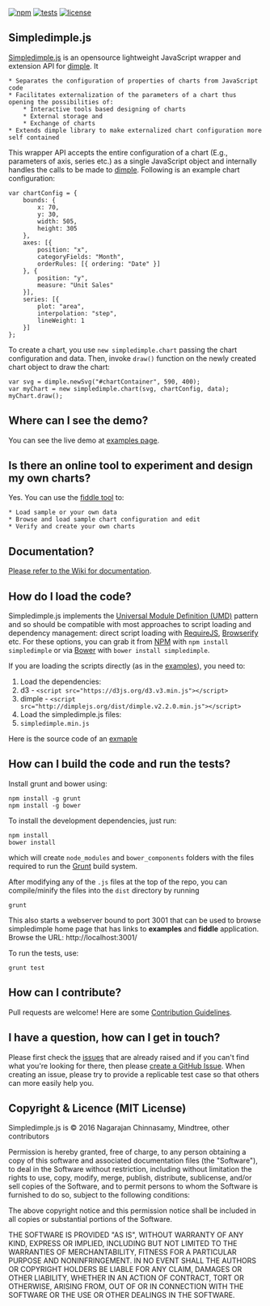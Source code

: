 [![npm](http://nagarajanchinnasamy.com/simpledimple/images/simpledimple_npm.svg)](https://www.npmjs.com/package/simpledimple) [![tests](http://nagarajanchinnasamy.com/simpledimple/images/simpledimple_tests.svg)](https://github.com/nagarajanchinnasamy/simpledimple/blob/master/README.md#how-can-i-build-the-code-and-run-the-tests) [![license](http://nagarajanchinnasamy.com/simpledimple/images/simpledimple_license.svg)](https://github.com/nagarajanchinnasamy/pivottable-simpledimple-renderer/blob/master/LICENSE)


## Simpledimple.js ##

[Simpledimple.js](http://nagarajanchinnasamy.com/simpledimple) is an opensource lightweight JavaScript wrapper and extension API for [dimple](http://dimplejs.org/). It

    * Separates the configuration of properties of charts from JavaScript code
    * Facilitates externalization of the parameters of a chart thus opening the possibilities of:
        * Interactive tools based designing of charts
        * External storage and
        * Exchange of charts
    * Extends dimple library to make externalized chart configuration more self contained    

This wrapper API accepts the entire configuration of a chart (E.g., parameters of axis, series etc.) as a single JavaScript object and internally handles the calls to be made to [dimple](http://dimplejs.org/). Following is an example chart configuration:

    var chartConfig = {
        bounds: {
            x: 70,
            y: 30,
            width: 505,
            height: 305
        },
        axes: [{
            position: "x",
            categoryFields: "Month",
            orderRules: [{ ordering: "Date" }]
        }, {
            position: "y",
            measure: "Unit Sales"
        }],
        series: [{
            plot: "area",
            interpolation: "step",
            lineWeight: 1
        }]
    };

To create a chart, you use `new simpledimple.chart` passing the chart configuration and data. Then, invoke `draw()` function on the newly created chart object to draw the chart:
  
    var svg = dimple.newSvg("#chartContainer", 590, 400);
    var myChart = new simpledimple.chart(svg, chartConfig, data);
    myChart.draw();

## Where can I see the demo?

You can see the live demo at [examples page](http://nagarajanchinnasamy.com/simpledimple/viewer/index.html).

## Is there an online tool to experiment and design my own charts?

Yes. You can use the [fiddle tool](http://nagarajanchinnasamy.com/simpledimple/fiddle/index.html) to:

    * Load sample or your own data
    * Browse and load sample chart configuration and edit
    * Verify and create your own charts

## Documentation?

[Please refer to the Wiki for documentation](https://github.com/nagarajanchinnasamy/simpledimple/wiki).

## How do I load the code?

Simpledimple.js implements the [Universal Module Definition (UMD)](https://github.com/umdjs/umd) pattern and so should be compatible with most approaches to script loading and dependency management: direct script loading with [RequireJS](http://requirejs.org/), [Browserify](http://browserify.org/) etc. For these options, you can grab it from [NPM](https://www.npmjs.com/package/simpledimple) with `npm install simpledimple` or via [Bower](http://bower.io/) with `bower install simpledimple`.

If you are loading the scripts directly (as in the [examples](http://nagarajanchinnasamy.com/simpledimple)), you need to:

1. Load the dependencies:
  1. d3  - `<script src="https://d3js.org/d3.v3.min.js"></script>`
  2. dimple - `<script src="http://dimplejs.org/dist/dimple.v2.2.0.min.js"></script>`
2. Load the simpledimple.js files:
  1. `simpledimple.min.js`

Here is the source code of an [exmaple](https://github.com/nagarajanchinnasamy/simpledimple/blob/master/examples/area_steps_horizontal.html)

## How can I build the code and run the tests?

Install grunt and bower using:

    npm install -g grunt
    npm install -g bower

To install the development dependencies, just run:

    npm install
    bower install

which will create `node_modules` and `bower_components` folders with the files required to run the [Grunt](http://gruntjs.com/) build system.

After modifying any of the `.js` files at the top of the repo, you can compile/minify the files into the `dist` directory by running

    grunt

This also starts a webserver bound to port 3001 that can be used to browse simpledimple home page that has links to **examples** and **fiddle** application. Browse the URL: http://localhost:3001/

To run the tests, use:

    grunt test

## How can I contribute?

Pull requests are welcome! Here are some [Contribution Guidelines](https://github.com/nagarajanchinnasamy/simpledimple/blob/master/CONTRIBUTING.md).

## I have a question, how can I get in touch?

Please first check the [issues](https://github.com/nagarajanchinnasamy/simpledimple/issues) that are already raised and if you can't find what you're looking for there, then please [create a GitHub  Issue](https://github.com/nagarajanchinnasamy/simpledimple/issues/new). When creating an issue, please try to provide a replicable test case so that others can more easily help you.

## Copyright & Licence (MIT License)

Simpledimple.js is © 2016 Nagarajan Chinnasamy, Mindtree, other contributors

Permission is hereby granted, free of charge, to any person obtaining a copy of this software and associated documentation files (the "Software"), to deal in the Software without restriction, including without limitation the rights to use, copy, modify, merge, publish, distribute, sublicense, and/or sell copies of the Software, and to permit persons to whom the Software is furnished to do so, subject to the following conditions:

The above copyright notice and this permission notice shall be included in all copies or substantial portions of the Software.

THE SOFTWARE IS PROVIDED "AS IS", WITHOUT WARRANTY OF ANY KIND, EXPRESS OR IMPLIED, INCLUDING BUT NOT LIMITED TO THE WARRANTIES OF MERCHANTABILITY, FITNESS FOR A PARTICULAR PURPOSE AND NONINFRINGEMENT. IN NO EVENT SHALL THE AUTHORS OR COPYRIGHT HOLDERS BE LIABLE FOR ANY CLAIM, DAMAGES OR OTHER LIABILITY, WHETHER IN AN ACTION OF CONTRACT, TORT OR OTHERWISE, ARISING FROM, OUT OF OR IN CONNECTION WITH THE SOFTWARE OR THE USE OR OTHER DEALINGS IN THE SOFTWARE.
